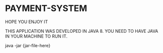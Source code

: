 # PAYMENT-SYSTEM
HOPE YOU ENJOY IT

THIS APPLICATION WAS DEVELOPED IN JAVA 8. 
YOU NEED TO HAVE JAVA IN YOUR MACHINE TO RUN IT.

java -jar {jar-file-here}
